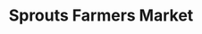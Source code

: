 ---
title: "Sprouts Farmers Market"
url: /denver/sprouts-farmers-market-north-central-park-boulevard/
shop: supermarket
---